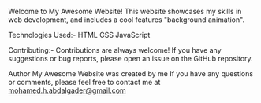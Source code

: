 Welcome to My Awesome Website! 
This website showcases my skills in web development, and includes a cool features "background animation".

Technologies Used:-
HTML
CSS
JavaScript

Contributing:-
Contributions are always welcome! If you have any suggestions or bug reports, please open an issue on the GitHub repository.

Author
My Awesome Website was created by me If you have any questions or comments, please feel free to contact me at mohamed.h.abdalgader@gmail.com
